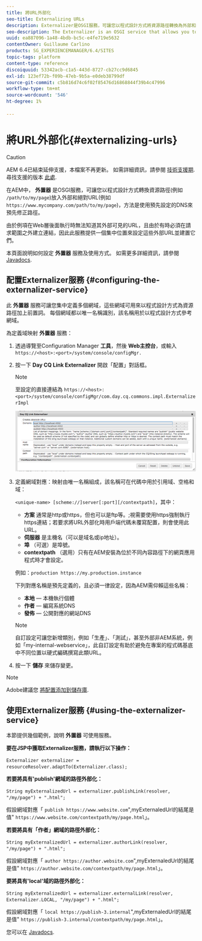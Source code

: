 ```yaml
---
title: 將URL外部化
seo-title: Externalizing URLs
description: Externalizer是OSGI服務，可讓您以程式設計方式將資源路徑轉換為外部和絕對URL
seo-description: The Externalizer is an OSGI service that allows you to programmatically transform a resource path into an external and absolute URL
uuid: ea887096-1a48-4bdb-bc5c-e4fe719e5632
contentOwner: Guillaume Carlino
products: SG_EXPERIENCEMANAGER/6.4/SITES
topic-tags: platform
content-type: reference
discoiquuid: 53342acb-c1a5-443d-8727-cb27cc9d6845
exl-id: 123ef72b-f09b-47eb-9b5a-e0deb38799df
source-git-commit: c5b816d74c6f02f85476d16868844f39b4c47996
workflow-type: tm+mt
source-wordcount: '546'
ht-degree: 1%

---
```


# 將URL外部化{#externalizing-urls}

>[!CAUTION]
>
>AEM 6.4已結束延伸支援，本檔案不再更新。 如需詳細資訊，請參閱 [技術支援期](https://helpx.adobe.com//tw/support/programs/eol-matrix.html). 尋找支援的版本 [此處](https://experienceleague.adobe.com/docs/).

在AEM中， **外置器** 是OSGI服務，可讓您以程式設計方式轉換資源路徑(例如 `/path/to/my/page`)放入外部和絕對URL(例如 `https://www.mycompany.com/path/to/my/page`)，方法是使用預先設定的DNS來預先修正路徑。

由於例項在Web層後面執行時無法知道其外部可見的URL，且由於有時必須在請求範圍之外建立連結，因此此服務提供一個集中位置來設定這些外部URL並建置它們。

本頁面說明如何設定 **外置器** 服務及使用方式。 如需更多詳細資訊，請參閱 [Javadocs](https://helpx.adobe.com/experience-manager/6-4/sites/developing/using/reference-materials/javadoc/com/day/cq/commons/Externalizer.html).

## 配置Externalizer服務 {#configuring-the-externalizer-service}

此 **外置器** 服務可讓您集中定義多個網域，這些網域可用來以程式設計方式為資源路徑加上前置詞。 每個網域都以唯一名稱識別，該名稱用於以程式設計方式參考網域。

為定義域映射 **外置器** 服務：

1. 透過導覽至Configuration Manager **工具**，然後 **Web主控台**，或輸入 `https://<host>:<port>/system/console/configMgr.`
1. 按一下 **Day CQ Link Externalizer** 開啟「配置」對話框。

   >[!NOTE]
   >
   >至設定的直接連結為 `https://<host>:<port>/system/console/configMgr/com.day.cq.commons.impl.ExternalizerImpl`

   ![chlimage_1-44](assets/chlimage_1-44.png)

1. 定義網域對應：映射由唯一名稱組成，該名稱可在代碼中用於引用域、空格和域：

   `<unique-name> [scheme://]server[:port][/contextpath]`，其中：

   * **方案** 通常是http或https，但也可以是ftp等。;視需要使用https強制執行https連結；若要求將URL外部化時用戶端代碼未覆寫配置，則會使用此URL。
   * **伺服器** 是主機名（可以是域名或ip地址）。
   * **埠** （可選）是埠號。
   * **contextpath** （選用）只有在AEM安裝為位於不同內容路徑下的網頁應用程式時才會設定。

   例如：`production https://my.production.instance`

   下列對應名稱是預先定義的，且必須一律設定，因為AEM需仰賴這些名稱：

   * **本地**  — 本機執行個體
   * **作者**  — 編寫系統DNS
   * **發佈**  — 公開對應的網站DNS

   >[!NOTE]
   >
   >自訂設定可讓您新增類別，例如「生產」、「測試」，甚至外部非AEM系統，例如「my-internal-webservice」，此自訂設定有助於避免在專案的程式碼基底中不同位置以硬式編碼撰寫此類URL。

1. 按一下 **儲存** 來儲存變更。

>[!NOTE]
>
>Adobe建議您 [將配置添加到儲存庫](/help/sites-deploying/configuring-osgi.md#adding-a-new-configuration-to-the-repository).

## 使用Externalizer服務 {#using-the-externalizer-service}

本節提供幾個範例，說明 **外置器** 可使用服務。

**要在JSP中獲取Externalizer服務，請執行以下操作：**

`Externalizer externalizer = resourceResolver.adaptTo(Externalizer.class);`

**若要將具有&#39;publish&#39;網域的路徑外部化：**

`String myExternalizedUrl = externalizer.publishLink(resolver, "/my/page") + ".html";`

假設網域對應「 `publish https://www.website.com`&quot;,myExternaledUrl的結尾是值&quot; `https://www.website.com/contextpath/my/page.html`」。

**若要將具有「作者」網域的路徑外部化：**

`String myExternalizedUrl = externalizer.authorLink(resolver, "/my/page") + ".html";`

假設網域對應「 `author https://author.website.com`&quot;,myExternaledUrl的結尾是值&quot; `https://author.website.com/contextpath/my/page.html`」。

**要將具有&#39;local&#39;域的路徑外部化：**

`String myExternalizedUrl = externalizer.externalLink(resolver, Externalizer.LOCAL, "/my/page") + ".html";`

假設網域對應「 `local https://publish-3.internal`&quot;,myExternaledUrl的結尾是值&quot; `https://publish-3.internal/contextpath/my/page.html`」。

您可以在 [Javadocs](https://helpx.adobe.com/experience-manager/6-4/sites/developing/using/reference-materials/javadoc/com/day/cq/commons/Externalizer.html).
